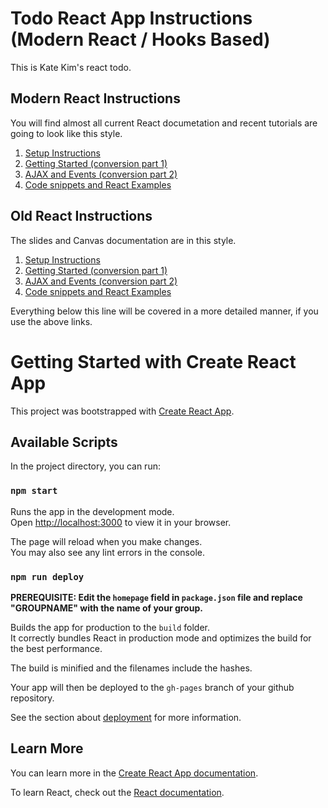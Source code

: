 # Todo React App Instructions (Modern React / Hooks Based)

This is Kate Kim's react todo.

## Modern React Instructions
You will find almost all current React documetation and recent tutorials are going to look like this style.

1. [Setup Instructions](./todo_documentation/todo_setup_instructions.md)
2. [Getting Started (conversion part 1)](./todo_documentation/todo_getting_started.md)
3. [AJAX and Events (conversion part 2)](./todo_documentation/todo_ajax_and_events.md)
4. [Code snippets and React Examples](./todo_documentation/todo_snippets.md)

## Old React Instructions
The slides and Canvas documentation are in this style.
1. [Setup Instructions](https://gist.github.com/britton-clapp/904cf0750aa214aaacb5ce73ba1fbeaa)
2. [Getting Started (conversion part 1)](https://gist.github.com/kraigh/b3258935d243c718577b0b38c8450da8)
3. [AJAX and Events (conversion part 2)](https://gist.github.com/kraigh/515d8b90625a289c7fac1b8f6a713464)
4. [Code snippets and React Examples](https://gist.github.com/kraigh/fb524c6db6cce065c2ba344724d3c993)


Everything below this line will be covered in a more detailed manner,
if you use the above links.

# Getting Started with Create React App

This project was bootstrapped with [Create React App](https://github.com/facebook/create-react-app).

## Available Scripts

In the project directory, you can run:

### `npm start`

Runs the app in the development mode.\
Open [http://localhost:3000](http://localhost:3000) to view it in your browser.

The page will reload when you make changes.\
You may also see any lint errors in the console.

### `npm run deploy`

**PREREQUISITE: Edit the `homepage` field in `package.json` file and replace "GROUPNAME" with the name of your group.**

Builds the app for production to the `build` folder.<br>
It correctly bundles React in production mode and optimizes the build for the best performance.

The build is minified and the filenames include the hashes.<br>

Your app will then be deployed to the `gh-pages` branch of your github repository.

See the section about [deployment](https://facebook.github.io/create-react-app/docs/deployment) for more information.

## Learn More

You can learn more in the [Create React App documentation](https://facebook.github.io/create-react-app/docs/getting-started).

To learn React, check out the [React documentation](https://reactjs.org/).
